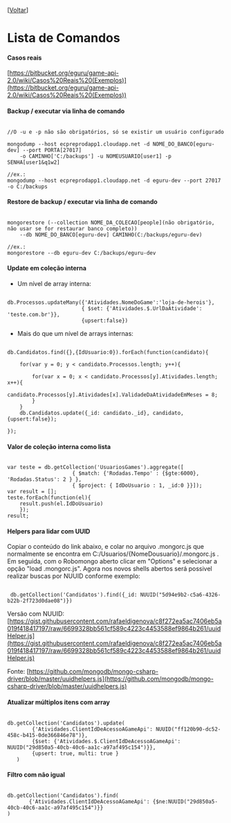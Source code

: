 <!-- TITLE: Mongo Cmd -->
<!-- SUBTITLE: A quick summary of Mongo Cmd -->

\[[Voltar](../home)]

# Lista de Comandos #

#### Casos reais ####
[https://bitbucket.org/eguru/game-api-2.0/wiki/Casos%20Reais%20(Exemplos)](https://bitbucket.org/eguru/game-api-2.0/wiki/Casos%20Reais%20(Exemplos))


#### Backup / executar via linha de comando ####
```

//O -u e -p não são obrigatórios, só se existir um usuário configurado

mongodump --host ecpreprodapp1.cloudapp.net -d NOME_DO_BANCO[eguru-dev] --port PORTA[27017] 
    -o CAMINHO['C:/backups'] -u NOMEUSUARIO[user1] -p SENHA[user1&q1w2]

//ex.:
mongodump --host ecpreprodapp1.cloudapp.net -d eguru-dev --port 27017 -o C:/backups
```


#### Restore de backup / executar via linha de comando ####
```

mongorestore (--collection NOME_DA_COLECAO[people](não obrigatório, não usar se for restaurar banco completo))
    --db NOME_DO_BANCO[eguru-dev] CAMINHO(C:/backups/eguru-dev)

//ex.:
mongorestore --db eguru-dev C:/backups/eguru-dev
```


#### Update em coleção interna ####

* Um nível de array interna:
```

db.Processos.updateMany({'Atividades.NomeDoGame':'loja-de-herois'},
                        { $set: {'Atividades.$.UrlDaAtividade': 'teste.com.br'}},
                        {upsert:false})

```

* Mais do que um nível de arrays internas:
```

db.Candidatos.find({},{IdUsuario:0}).forEach(function(candidato){     
            
    for(var y = 0; y < candidato.Processos.length; y++){             
        
        for(var x = 0; x < candidato.Processos[y].Atividades.length; x++){                   
            candidato.Processos[y].Atividades[x].ValidadeDaAtividadeEmMeses = 8;                           
        }         
    }        
    db.Candidatos.update({_id: candidato._id}, candidato, {upsert:false});     

});
```


#### Valor de coleção interna como lista ####
```

var teste = db.getCollection('UsuariosGames').aggregate([
                     { $match: {'Rodadas.Tempo' : {$gte:6000}, 'Rodadas.Status': 2 } },
                     { $project: { IdDoUsuario : 1, _id:0 }}]);
var result = [];
teste.forEach(function(el){
    result.push(el.IdDoUsuario)
    });
result;
```


#### Helpers para lidar com UUID ####

Copiar o conteúdo do link abaixo, e colar no arquivo .mongorc.js que normalmente se encontra em C:/Usuarios/{NomeDousuario}/.mongorc.js . Em seguida, com o Robomongo aberto clicar em "Options" e selecionar a opção "load .mongorc.js". Agora nos novos shells abertos será possivel realizar buscas por NUUID conforme exemplo:

```

 db.getCollection('Candidatos').find({_id: NUUID("5d94e9b2-c5a6-4326-b22b-2f723d0dae08")}) 
```


Versão com NUUID:
[https://gist.githubusercontent.com/rafaeldigenova/c8f272ea5ac7406eb5a019f418417197/raw/6699328bb561cf589c4223c4453588ef9864b261/uuidHelper.js](https://gist.githubusercontent.com/rafaeldigenova/c8f272ea5ac7406eb5a019f418417197/raw/6699328bb561cf589c4223c4453588ef9864b261/uuidHelper.js)

Fonte:
[https://github.com/mongodb/mongo-csharp-driver/blob/master/uuidhelpers.js](https://github.com/mongodb/mongo-csharp-driver/blob/master/uuidhelpers.js)


#### Atualizar múltiplos itens com array ####
```

db.getCollection('Candidatos').update(
        {'Atividades.ClientIdDeAcessoAGameApi': NUUID("ff120b90-dc52-458c-b415-0de366846e78")},
        {$set: {'Atividades.$.ClientIdDeAcessoAGameApi': NUUID("29d850a5-40cb-40c6-aa1c-a97af495c154")}},
        {upsert: true, multi: true }
   )

```


#### Filtro com não igual ####
```

db.getCollection('Candidatos').find(
       {'Atividades.ClientIdDeAcessoAGameApi': {$ne:NUUID("29d850a5-40cb-40c6-aa1c-a97af495c154")}}
)

```